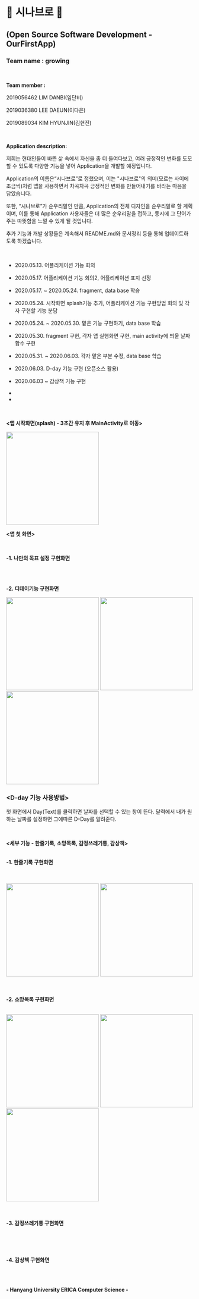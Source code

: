 # :deciduous_tree: 시나브로 :deciduous_tree:

## (Open Source Software Development - OurFirstApp) 

###  Team name : growing 

<br>

**Team member :**

2019056462 LIM DANBI(임단비)

2019036380 LEE DAEUN(이다은)

2019089034 KIM HYUNJIN(김현진)

<br>


**Application description:**

저희는 현대인들이 바쁜 삶 속에서 자신을 좀 더 들여다보고, 여러 긍정적인 변화를 도모할 수 있도록 다양한 기능을 넣어 Application을 개발할 예정입니다. 

Application의 이름은“시나브로”로 정했으며, 이는 "시나브로"의 의미(모르는 사이에 조금씩)처럼 앱을 사용하면서 차곡차곡 긍정적인 변화를 만들어내기를 바라는 마음을 담았습니다. 

또한, “시나브로”가 순우리말인 만큼, Application의 전체 디자인을 순우리말로 할 계획이며, 이를 통해 Application 사용자들은 더 많은 순우리말을 접하고, 동시에 그 단어가 주는 따뜻함을 느낄 수 있게 될 것입니다.

추가 기능과 개발 상황들은 계속해서 README.md와 문서정리 등을 통해 업데이트하도록 하겠습니다.

<br>

- 2020.05.13. 어플리케이션 기능 회의

- 2020.05.17. 어플리케이션 기능 회의2, 어플리케이션 표지 선정

- 2020.05.17. ~ 2020.05.24. fragment, data base 학습

- 2020.05.24. 시작화면 splash기능 추가, 어플리케이션 기능 구현방법 회의 및 각자 구현할 기능 분담

- 2020.05.24. ~ 2020.05.30. 맡은 기능 구현하기, data base 학습

- 2020.05.30. fragment 구현, 각자 앱 실행화면 구현, main activity에 띄울 날짜 함수 구현 

- 2020.05.31. ~ 2020.06.03. 각자 맡은 부분 수정, data base 학습

- 2020.06.03. D-day 기능 구현 (오픈소스 활용)

- 2020.06.03 ~ 감상책 기능 구현

-

-


<br>

**<앱 시작화면(splash) - 3초간 유지 후 MainActivity로 이동>**

<img src="https://user-images.githubusercontent.com/55095806/83333862-b1a3de00-a2dd-11ea-8442-791bb1be10f9.png" width="250">

<br>

**<앱 첫 화면>**

<br>

**-1. 나만의 목표 설정 구현화면**

<br>

<br>

**-2. 디데이기능 구현화면**

<div>
<img src="https://user-images.githubusercontent.com/56716976/83604360-02068e80-a5b1-11ea-8a2d-393256917891.png" width="250">
<img src="https://user-images.githubusercontent.com/56716976/83604375-059a1580-a5b1-11ea-9526-7905069502a1.png" width="250">
<img src="https://user-images.githubusercontent.com/56716976/83604387-092d9c80-a5b1-11ea-9196-ef35114dbe3d.png" width="250">
</div>

### <D-day 기능 사용방법>

첫 화면에서 Day(Text)를 클릭하면 날짜를 선택할 수 있는 창이 뜬다. 
달력에서 내가 원하는 날짜를 설정하면 그에따른 D-Day를 알려준다.

<br>


**<세부 기능 - 한줄기록, 소망목록, 감정쓰레기통, 감상책>**
<br>
<br>

**-1. 한줄기록 구현화면**

<br>

<br>


<div>
<img src="https://user-images.githubusercontent.com/55095806/83347897-253bfe80-a363-11ea-9ed9-f9b5400cb7c2.png" width="250">
<img src="https://user-images.githubusercontent.com/55095806/83533407-84983b00-a52a-11ea-8899-0b25a0aa1c18.png" width="250">
</div>

<br>
<br>

**-2. 소망목록 구현화면**

<br>

<div>
<img src ="https://user-images.githubusercontent.com/56716976/83539139-ab0da480-a531-11ea-83f1-353e5f42f1bd.png" width = "250">
<img src ="https://user-images.githubusercontent.com/56716976/83539161-b1038580-a531-11ea-998e-949696258152.png" width = "250">
<img src ="https://user-images.githubusercontent.com/56716976/83539192-b791fd00-a531-11ea-833e-85f8e26ac683.png" width = "250">
</div>

<br>
<br>

**-3. 감정쓰레기통 구현화면**

<br>

<div>

</div>

<br>
<br>

**-4. 감상책 구현화면**

<br>

<div>

</div>

<br>

**- Hanyang University ERICA Computer Science -**
